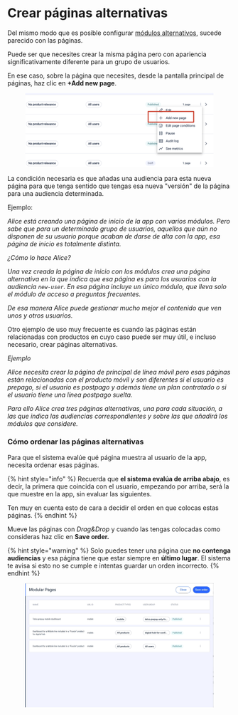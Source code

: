 # Crear páginas alternativas

Del mismo modo que es posible configurar [módulos alternativos](como-crear-una-pagina-modular/contenido.md#crear-un-grupo-de-modulos-alternativos), sucede parecido con las páginas.&#x20;

Puede ser que necesites crear la misma página pero con apariencia significativamente diferente para un grupo de usuarios.

En ese caso, sobre la página que necesites, desde la pantalla principal de páginas, haz clic en **+Add new page**.

<figure><img src=".gitbook/assets/image.png" alt=""><figcaption></figcaption></figure>

La condición necesaria es que añadas una audiencia para esta nueva página para que tenga sentido que tengas esa nueva "versión" de la página para una audiencia determinada.

Ejemplo:

_Alice está creando una página de inicio de la app con varios módulos. Pero sabe que para un determinado grupo de usuarios, aquellos que aún no disponen de su usuario porque acaban de darse de alta con la app, esa página de inicio es totalmente distinta._

_¿Cómo lo hace Alice?_

_Una vez creada la página de inicio con los módulos crea una página alternativa en la que indica que esa página es para los usuarios con la audiencia `new-user`. En esa página incluye un único módulo, que lleva solo el módulo de acceso a preguntas frecuentes._

_De esa manera Alice puede gestionar mucho mejor el contenido que ven unos y otros usuarios._

Otro ejemplo de uso muy frecuente es cuando las páginas están relacionadas con productos en cuyo caso puede ser muy útil, e incluso necesario, crear páginas alternativas.

_Ejemplo_

_Alice necesita crear la página de principal de línea móvil pero esas páginas están relacionadas con el producto móvil y son diferentes si el usuario es prepago, si el usuario es postpago y además tiene un plan contratado o si el usuario tiene una línea postpago suelta._

_Para ello Alice crea tres páginas alternativas, una para cada situación, a las que indica las audiencias correspondientes y sobre las que añadirá los módulos que considere._

### Cómo ordenar las páginas alternativas

Para que el sistema evalúe qué página muestra al usuario de la app, necesita ordenar esas páginas.&#x20;

{% hint style="info" %}
Recuerda que **el sistema evalúa de arriba abajo**, es decir, la primera que coincida con el usuario, empezando por arriba, será la que muestre en la app, sin evaluar las siguientes.

Ten muy en cuenta esto de cara a decidir el orden en que colocas estas páginas.
{% endhint %}

Mueve las páginas con _Drag\&Drop_ y cuando las tengas colocadas como consideras haz clic en **Save order.**

{% hint style="warning" %}
Solo puedes tener una página que **no contenga audiencias** y esa página tiene que estar siempre en **último lugar**. El sistema te avisa si esto no se cumple e intentas guardar un orden incorrecto.
{% endhint %}

<figure><img src=".gitbook/assets/MovePages.gif" alt=""><figcaption></figcaption></figure>
